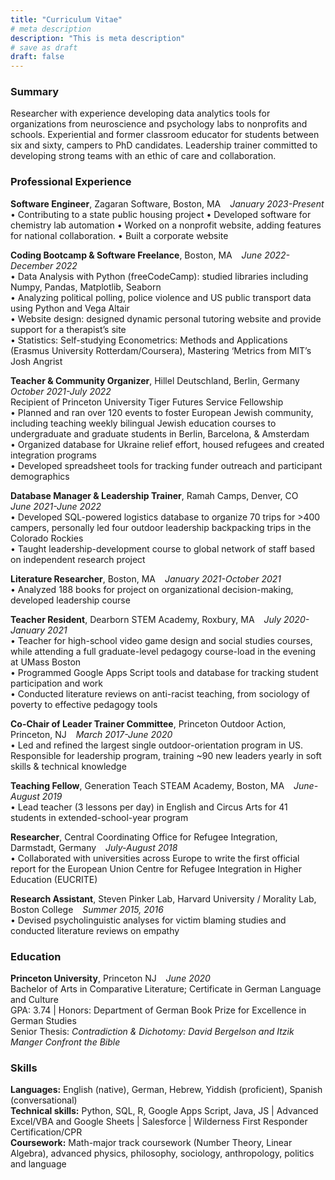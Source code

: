 ```yaml
---
title: "Curriculum Vitae"
# meta description
description: "This is meta description"
# save as draft
draft: false
---
```


<!-- <center> Akiva Jackson 
akivajackson {at} gmail
 </center> -->


### Summary 
Researcher with experience developing data analytics tools for organizations from neuroscience and psychology labs to nonprofits and schools. Experiential and former classroom educator for students between six and sixty, campers to PhD candidates. Leadership trainer committed to developing strong teams with an ethic of care and collaboration. 

### Professional Experience  
**Software Engineer**, Zagaran Software, Boston, MA                                &ensp; _January 2023-Present_
•   Contributing to a state public housing project
•   Developed software for chemistry lab automation
•   Worked on a nonprofit website, adding features for national collaboration.
•   Built a corporate website

**Coding Bootcamp & Software Freelance**, Boston, MA                                &ensp; _June 2022-December 2022_  
•   Data Analysis with Python (freeCodeCamp): studied libraries including Numpy, Pandas, Matplotlib, Seaborn  
•   Analyzing political polling, police violence and US public transport data using Python and Vega Altair  
•   Website design: designed dynamic personal tutoring website and provide support for a therapist’s site  
•   Statistics: Self-studying Econometrics: Methods and Applications (Erasmus University Rotterdam/Coursera), Mastering ‘Metrics from MIT’s Josh Angrist  

**Teacher & Community Organizer**, Hillel Deutschland, Berlin, Germany                      &ensp; _October 2021-July 2022_  
Recipient of Princeton University Tiger Futures Service Fellowship   
•   Planned and ran over 120 events to foster European Jewish community, including teaching weekly bilingual Jewish education courses to undergraduate and graduate students in Berlin, Barcelona, & Amsterdam  
•   Organized database for Ukraine relief effort, housed refugees and created integration programs  
•   Developed spreadsheet tools for tracking funder outreach and participant demographics   
  
**Database Manager & Leadership Trainer**, Ramah Camps, Denver, CO                                   &ensp; _June 2021-June 2022_  
•   Developed SQL-powered logistics database to organize 70 trips for >400 campers, personally led four outdoor leadership backpacking trips in the Colorado Rockies   
•   Taught leadership-development course to global network of staff based on independent research project  
  
**Literature Researcher**, Boston, MA                                 &ensp; _January 2021-October 2021_  
•   Analyzed 188 books for project on organizational decision-making, developed leadership course  
  
**Teacher Resident**, Dearborn STEM Academy, Roxbury, MA                                            &ensp; _July 2020-January 2021_  
•   Teacher for high-school video game design and social studies courses, while attending a full graduate-level pedagogy course-load in the evening at UMass Boston  
•   Programmed Google Apps Script tools and database for tracking student participation and work  
•   Conducted literature reviews on anti-racist teaching, from sociology of poverty to effective pedagogy tools  
  
**Co-Chair of Leader Trainer Committee**, Princeton Outdoor Action, Princeton, NJ              &ensp; _March 2017-June 2020_  
•   Led and refined the largest single outdoor-orientation program in US. Responsible for leadership program, training ~90 new leaders yearly in soft skills & technical knowledge  
  
**Teaching Fellow**, Generation Teach STEAM Academy, Boston, MA                                &ensp; _June-August 2019_  
•   Lead teacher (3 lessons per day) in English and Circus Arts for 41 students in extended-school-year program  
  
**Researcher**, Central Coordinating Office for Refugee Integration, Darmstadt, Germany                &ensp; _July-August 2018_  
•   Collaborated with universities across Europe to write the first official report for the European Union Centre for Refugee Integration in Higher Education (EUCRITE)  
  
**Research Assistant**, Steven Pinker Lab, Harvard University / Morality Lab, Boston College        &ensp; _Summer 2015, 2016_  
•   Devised psycholinguistic analyses for victim blaming studies and conducted literature reviews on empathy  
  
### Education
**Princeton University**, Princeton NJ &ensp; _June 2020_  
Bachelor of Arts in Comparative Literature; Certificate in German Language and Culture  
GPA: 3.74 | Honors: Department of German Book Prize for Excellence in German Studies   
Senior Thesis: _Contradiction & Dichotomy: David Bergelson and Itzik Manger Confront the Bible_   
  
### Skills
**Languages:** English (native), German, Hebrew, Yiddish (proficient), Spanish (conversational)  
**Technical skills:** Python, SQL, R, Google Apps Script, Java, JS | Advanced Excel/VBA and Google Sheets | Salesforce | Wilderness First Responder Certification/CPR   
**Coursework:** Math-major track coursework (Number Theory, Linear Algebra), advanced physics, philosophy, sociology, anthropology, politics and language  
  